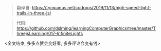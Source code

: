 > 翻译自: https://tympanus.net/codrops/2019/11/13/high-speed-light-trails-in-three-js/

> 代码: https://github.com/dslming/learningComputerGraphics/tree/master/ThreejsLearning/017-InfiniteLights


<全文结束, 多多点赞会变好看, 多多评论会变有钱>
